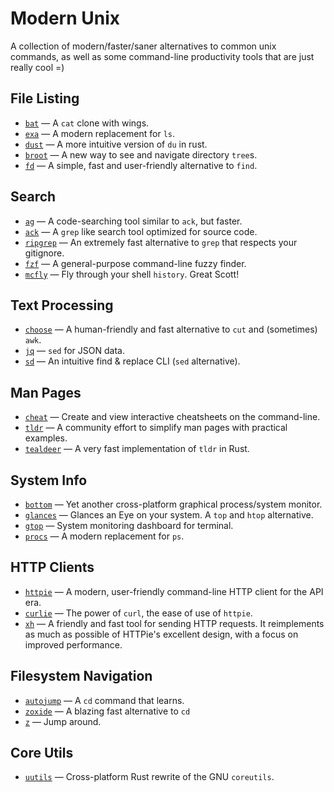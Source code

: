 # Modern Unix

A collection of modern/faster/saner alternatives to common unix commands, as well as some command-line productivity tools that are just really cool =)

## File Listing

* [`bat`](https://github.com/sharkdp/bat) — A `cat` clone with wings.
* [`exa`](https://github.com/ogham/exa) — A modern replacement for `ls`.
* [`dust`](https://github.com/bootandy/dust) — A more intuitive version of `du` in rust.
* [`broot`](https://github.com/Canop/broot) — A new way to see and navigate directory `tree`s.
* [`fd`](https://github.com/sharkdp/fd) — A simple, fast and user-friendly alternative to `find`.

## Search

* [`ag`](https://github.com/ggreer/the_silver_searcher) — A code-searching tool similar to `ack`, but faster.
* [`ack`](https://github.com/beyondgrep/ack3) — A `grep` like search tool optimized for source code.
* [`ripgrep`](https://github.com/BurntSushi/ripgrep) — An extremely fast alternative to `grep` that respects your gitignore.
* [`fzf`](https://github.com/junegunn/fzf) — A general-purpose command-line fuzzy finder.
* [`mcfly`](https://github.com/cantino/mcfly) — Fly through your shell `history`. Great Scott! 

## Text Processing

* [`choose`](https://github.com/theryangeary/choose) — A human-friendly and fast alternative to `cut` and (sometimes) `awk`.
* [`jq`](https://github.com/stedolan/jq) — `sed` for JSON data.
* [`sd`](https://github.com/chmln/sd) — An intuitive find & replace CLI (`sed` alternative).

## Man Pages

* [`cheat`](https://github.com/cheat/cheat) — Create and view interactive cheatsheets on the command-line.
* [`tldr`](https://github.com/tldr-pages/tldr) — A community effort to simplify man pages with practical examples. 
* [`tealdeer`](https://github.com/dbrgn/tealdeer) — A very fast implementation of `tldr` in Rust.

## System Info

* [`bottom`](https://github.com/ClementTsang/bottom) — Yet another cross-platform graphical process/system monitor. 
* [`glances`](https://github.com/nicolargo/glances) — Glances an Eye on your system. A `top` and `htop` alternative.
* [`gtop`](https://github.com/aksakalli/gtop) — System monitoring dashboard for terminal.
* [`procs`](https://github.com/dalance/procs) — A modern replacement for `ps`.

## HTTP Clients

* [`httpie`](https://github.com/httpie/httpie) — A modern, user-friendly command-line HTTP client for the API era.
* [`curlie`](https://github.com/rs/curlie) — The power of `curl`, the ease of use of `httpie`.
* [`xh`](https://github.com/ducaale/xh) — A friendly and fast tool for sending HTTP requests. It reimplements as much as possible of HTTPie's excellent design, with a focus on improved performance.

## Filesystem Navigation

* [`autojump`](https://github.com/wting/autojump) — A `cd` command that learns.
* [`zoxide`](https://github.com/ajeetdsouza/zoxide) — A blazing fast alternative to `cd`
* [`z`](https://github.com/rupa/z/) — Jump around.

## Core Utils

* [`uutils`](https://github.com/uutils/coreutils) — Cross-platform Rust rewrite of the GNU `coreutils`.
